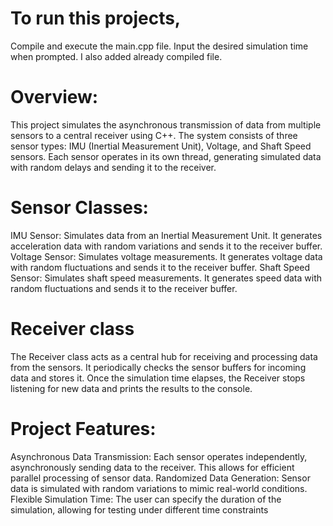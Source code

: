 # To run this projects, 
Compile and execute the main.cpp file.
Input the desired simulation time when prompted.
I also added already compiled file. 

# Overview: 
This project simulates the asynchronous transmission of data from multiple sensors to a central receiver using C++.
The system consists of three sensor types: IMU (Inertial Measurement Unit), Voltage, and Shaft Speed sensors. Each sensor operates in its own thread, generating simulated data with random delays and sending it to the receiver.

# Sensor Classes:
IMU Sensor: Simulates data from an Inertial Measurement Unit. It generates acceleration data with random variations and sends it to the receiver buffer.
Voltage Sensor: Simulates voltage measurements. It generates voltage data with random fluctuations and sends it to the receiver buffer.
Shaft Speed Sensor: Simulates shaft speed measurements. It generates speed data with random fluctuations and sends it to the receiver buffer.
  
# Receiver class 
The Receiver class acts as a central hub for receiving and processing data from the sensors.
It periodically checks the sensor buffers for incoming data and stores it. Once the simulation time elapses, the Receiver stops listening for new data and prints the results to the console.

# Project Features:
Asynchronous Data Transmission: Each sensor operates independently, asynchronously sending data to the receiver. This allows for efficient parallel processing of sensor data.
Randomized Data Generation: Sensor data is simulated with random variations to mimic real-world conditions.
Flexible Simulation Time: The user can specify the duration of the simulation, allowing for testing under different time constraints


